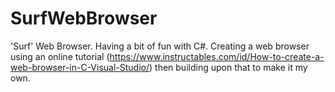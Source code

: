 # SurfWebBrowser
'Surf' Web Browser. Having a bit of fun with C#. Creating a web browser using an online tutorial (https://www.instructables.com/id/How-to-create-a-web-browser-in-C-Visual-Studio/) then building upon that to make it my own.
